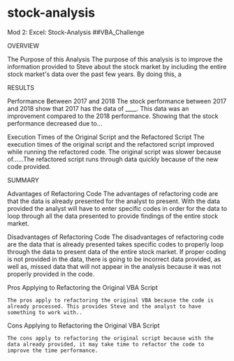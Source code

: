 # stock-analysis
Mod 2: Excel: Stock-Analysis 
##VBA_Challenge

OVERVIEW 

The Purpose of this Analysis 
	The purpose of this analysis is to improve the information provided to Steve about the stock market by including the entire stock market's data over the past few years. By doing this, a  

RESULTS  

Performance Between 2017 and 2018
	The stock performance between 2017 and 2018 show that 2017 has the data of ____. This data was an improvement compared to the 2018 performance. Showing that the stock performance decreased due to... 
  
Execution Times of the Original Script and the Refactored Script 
	The execution times of the original script and the refactored script improved while running the refactored code. The original script was slower because of......The refactored script runs through data quickly because of the new code provided.  

SUMMARY  

Advantages of Refactoring Code 
	The advantages of refactoring code are that the data is already presented for the analyst to present. With the data provided the analyst will have to enter specific codes in order for the data to loop through all the data presented to provide findings of the entire stock market.  

Disadvantages of Refactoring Code 
	The disadvantages of refactoring code are the data that is already presented takes specific codes to properly loop through the data to present data of the entire stock market. If proper coding is not provided in the data, there is going to be incorrect data provided, as well as, missed data that will not appear in the analysis because it was not properly provided in the code.   

Pros Applying to Refactoring the Original VBA Script 

	The pros apply to refactoring the original VBA because the code is already processed. This provides Steve and the analyst to have something to work with.. 

Cons Applying to Refactoring the Original VBA Script 

	The cons apply to refactoring the original script because with the data already provided, it may take time to refactor the code to improve the time performance. 
